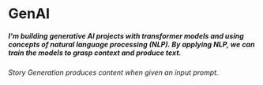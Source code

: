 # GenAI

##### I'm building generative AI projects with transformer models and using concepts of natural language processing (NLP). By applying NLP, we can train the models to grasp context and produce text.
###### Story Generation produces content when given an input prompt.
